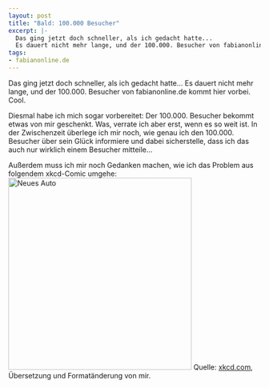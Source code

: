 ```yaml
--- 
layout: post
title: "Bald: 100.000 Besucher"
excerpt: |-
  Das ging jetzt doch schneller, als ich gedacht hatte...
  Es dauert nicht mehr lange, und der 100.000. Besucher von fabianonline.de kommt hier vorbei. Cool.
tags: 
- fabianonline.de
---
```

Das ging jetzt doch schneller, als ich gedacht hatte...
Es dauert nicht mehr lange, und der 100.000. Besucher von fabianonline.de kommt hier vorbei. Cool.

Diesmal habe ich mich sogar vorbereitet: Der 100.000. Besucher bekommt etwas von mir geschenkt. Was, verrate ich aber erst, wenn es so weit ist. In der Zwischenzeit überlege ich mir noch, wie genau ich den 100.000. Besucher über sein Glück informiere und dabei sicherstelle, dass ich das auch nur wirklich einem Besucher mitteile...

Außerdem muss ich mir noch Gedanken machen, wie ich das Problem aus folgendem xkcd-Comic umgehe:
<img src="http://blog.fabianonline.de/wp-content/uploads/2009/04/new_car_german.png" alt="Neues Auto" title="Neues Auto" width="366" height="384" class="aligncenter size-full wp-image-283" />
Quelle: <a href="http://xkcd.com/570/">xkcd.com</a>, Übersetzung und Formatänderung von mir.
